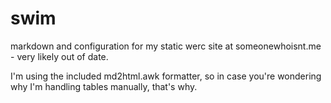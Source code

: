 # swim
markdown and configuration for my static werc site at someonewhoisnt.me - very likely out of date.

I'm using the included md2html.awk formatter, so in case you're wondering why I'm handling tables manually, that's why. 
